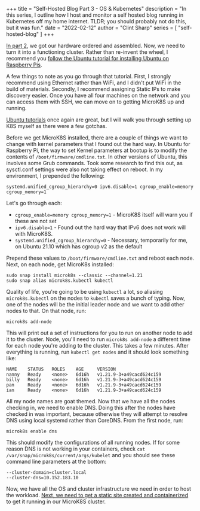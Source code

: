 +++
title = "Self-Hosted Blog Part 3 - OS & Kubernetes"
description = "In this series, I outline how I host and monitor a self hosted blog running in Kubernetes off my home internet. TLDR; you should probably not do this, but it was fun."
date = "2022-02-12"
author = "Clint Sharp"
series = [ "self-hosted-blog" ]
+++

[In part 2](../1), we got our hardware ordered and assembled. Now, we need to turn it into a functioning cluster. Rather than re-invent the wheel, I recommend you [follow the Ubuntu tutorial for installing Ubuntu on Raspberry Pis](https://ubuntu.com/tutorials/how-to-install-ubuntu-on-your-raspberry-pi#1-overview).

A few things to note as you go through that tutorial. First, I strongly recommend using Ethernet rather than WiFi, and I didn't put WiFi in the build of materials. Secondly, I recommend assigning Static IPs to make discovery easier. Once you have all four machines on the network and you can access them with SSH, we can move on to getting MicroK8S up and running.

[Ubuntu tutorials](https://ubuntu.com/tutorials/install-a-local-kubernetes-with-microk8s#1-overview) once again are great, but I will walk you through setting up K8S myself as there were a few gotchas. 

Before we get MicroK8S installed, there are a couple of things we want to change with kernel parameters that I found out the hard way. In Ubuntu for Raspberry Pi, the way to set Kernel parameters at bootup is to modify the contents of `/boot/firmware/cmdline.txt`. In other versions of Ubuntu, this involves some Grub commands. Took some research to find this out, as sysctl.conf settings were also not taking effect on reboot. In my environment, I prepended the following:

```
systemd.unified_cgroup_hierarchy=0 ipv6.disable=1 cgroup_enable=memory cgroup_memory=1
```

Let's go through each:

* `cgroup_enable=memory cgroup_memory=1` - MicroK8S itself will warn you if these are not set
* `ipv6.disable=1` - Found out the hard way that IPv6 does not work will with MicroK8S.
* `systemd.unified_cgroup_hierarchy=0` - Necessary, temporarily for me, on Ubuntu 21.10 which has cgroup v2 as the default

Prepend these values to `/boot/firmware/cmdline.txt` and reboot each node. Next, on each node, get MicroK8s installed:

```shell
sudo snap install microk8s --classic --channel=1.21
sudo snap alias microk8s.kubectl kubectl
```

Quality of life, you're going to be using `kubectl` a lot, so aliasing `microk8s.kubectl` on the nodes to `kubectl` saves a bunch of typing. Now, one of the nodes will be the initial leader node and we want to add other nodes to that. On that node, run:

```shell
microk8s add-node
```

This will print out a set of instructions for you to run on another node to add it to the cluster. Node, you'll need to run `microk8s add-node` a different time for each node you're adding to the cluster. This takes a few minutes. After everything is running, run `kubectl get nodes` and it should look something like:

```shell
NAME    STATUS   ROLES    AGE     VERSION
nanny   Ready    <none>   6d16h   v1.21.9-3+a49cacd624c159
billy   Ready    <none>   6d16h   v1.21.9-3+a49cacd624c159
pan     Ready    <none>   6d16h   v1.21.9-3+a49cacd624c159
ian     Ready    <none>   6d16h   v1.21.9-3+a49cacd624c159
```

All my node names are goat themed. Now that we have all the nodes checking in, we need to enable DNS. Doing this after the nodes have checked in was important, because otherwise they will attempt to resolve DNS using local systemd rather than CoreDNS. From the first node, run:

```shell
microk8s enable dns
```

This should modify the configurations of all running nodes. If for some reason DNS is not working in your containers, check `cat /var/snap/microk8s/current/args/kubelet` and you should see these command line parameters at the bottom:

```
--cluster-domain=cluster.local
--cluster-dns=10.152.183.10
```

Now, we have all the OS and cluster infrastructure we need in order to host the workload. [Next, we need to get a static site created and containerized](../3) to get it running in our MicroK8S cluster. 
